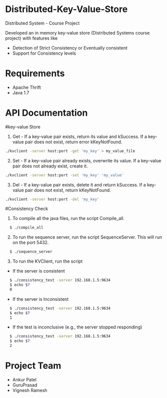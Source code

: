 # Distributed-Key-Value-Store
Distributed System - Course Project

Developed an in memory key-value store (Distributed Systems course project) with features like
* Detection of Strict Consistency or Eventually consistent
* Support for Consistency levels


Requirements
=======
* Apache Thrift
* Java 1.7

API Documentation
=======
#key-value Store

1) Get  - If a key-value pair exists, return its value and kSuccess. If a key-value pair does not exist, return error kKeyNotFound.
```bash
./kvclient -server host:port -get 'my_key' > my_value_file
```

2) Set - If a key-value pair already exists, overwrite its value. If a key-value pair does not already exist, create it.
```bash
./kvclient -server host:port -set 'my_key' 'my_value'
```

3) Del - If a key-value pair exists, delete it and return kSuccess. If a key-value pair does not exist, return kKeyNotFound.
```bash
./kvclient -server host:port -del 'my_key'
```
#Consistency Check

1) To compile all the java files, run the script Compile_all.
```bash
  $ ./compile_all
```
2) To run the sequence server, run the script SequenceServer. This will run on the port 5432.
```bash
  $ ./sequence_server
```
3) To run the KVClient, run the script

* If the server is consistent

```bash
  $ ./consistency_test -server 192.168.1.5:9634
  $ echo $?
  0
```
* If the server is Inconsistent
```bash
  $ ./consistency_test -server 192.168.1.5:9634
  $ echo $?
  1
```
* If the test is inconclusive (e.g., the server stopped responding)
```bash
  $ ./consistency_test -server 192.168.1.5:9634
  $ echo $?
  2
```

Project Team
==============
* Ankur Patel
* GuruPrasad
* Vignesh Ramesh
